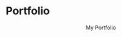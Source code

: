 # Portfolio


<p align="center"> My Portfolio  <em><a href="https://portfolio-ahmad-hendi.herokuapp.com/"></a> </br>
</em></p>



<a href="https://portfolio-ahmad-hendi.herokuapp.com/" align="center"></a>

